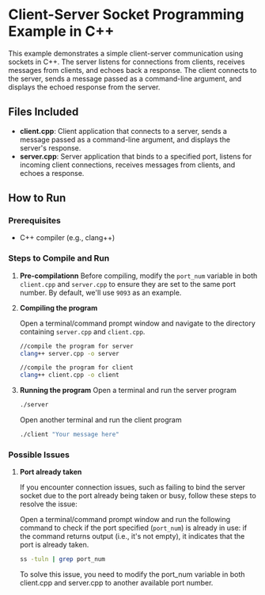 # Client-Server Socket Programming Example in C++

This example demonstrates a simple client-server communication using sockets in C++. The server listens for connections from clients, receives messages from clients, and echoes back a response. The client connects to the server, sends a message passed as a command-line argument, and displays the echoed response from the server.

## Files Included

- **client.cpp**: Client application that connects to a server, sends a message passed as a command-line argument, and displays the server's response.
- **server.cpp**: Server application that binds to a specified port, listens for incoming client connections, receives messages from clients, and echoes a response.

## How to Run

### Prerequisites
- C++ compiler (e.g., clang++)

### Steps to Compile and Run

1. **Pre-compilationn**
    Before compiling, modify the `port_num` variable in both `client.cpp` and `server.cpp` to ensure they are set to the same port number. By default, we'll use `9093` as an example.


2. **Compiling the program**

   Open a terminal/command prompt window and navigate to the directory containing `server.cpp` and `client.cpp`.

   ```bash
   //compile the program for server
   clang++ server.cpp -o server

   //compile the program for client
   clang++ client.cpp -o client
   ```

3. **Running the program**
    Open a terminal and run the server program
    ```bash
    ./server
    ```

    Open another terminal and run the client program
    ```bash
    ./client "Your message here"
    ```

    
### Possible Issues

1. **Port already taken**
    
    If you encounter connection issues, such as failing to bind the server socket due to the port already being taken or busy, follow these steps to resolve the issue:

   Open a terminal/command prompt window and run the following command to check if the port specified (`port_num`) is already in use: if the command returns output (i.e., it's not empty), it indicates that the port is already taken.


   ```bash
   ss -tuln | grep port_num
   ```

   To solve this issue, you need to modify the port_num variable in both client.cpp and server.cpp to another available port number. 


